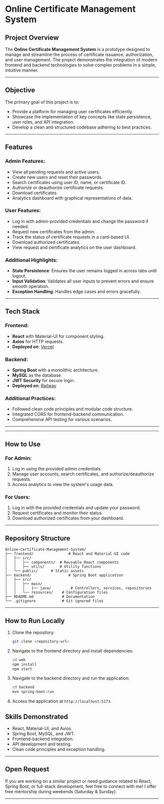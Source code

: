 # Online Certificate Management System

## Project Overview
The **Online Certificate Management System** is a prototype designed to manage and streamline the process of certificate issuance, authorization, and user management. The project demonstrates the integration of modern frontend and backend technologies to solve complex problems in a simple, intuitive manner.

---

## Objective
The primary goal of this project is to:
- Provide a platform for managing user certificates efficiently.
- Showcase the implementation of key concepts like state persistence, user roles, and API integration.
- Develop a clean and structured codebase adhering to best practices.

---

## Features
### Admin Features:
- View all pending requests and active users.
- Create new users and reset their passwords.
- Search certificates using user ID, name, or certificate ID.
- Authorize or deauthorize certificate requests.
- Download certificates.
- Analytics dashboard with graphical representations of data.

### User Features:
- Log in with admin-provided credentials and change the password if needed.
- Request new certificates from the admin.
- Track the status of certificate requests in a card-based UI.
- Download authorized certificates.
- View request and certificate analytics on the user dashboard.

### Additional Highlights:
- **State Persistence**: Ensures the user remains logged in across tabs until logout.
- **Input Validation**: Validates all user inputs to prevent errors and ensure smooth operation.
- **Exception Handling**: Handles edge cases and errors gracefully.

---

## Tech Stack
### Frontend:
- **React** with Material-UI for component styling.
- **Axios** for HTTP requests.
- **Deployed on**: [Vercel](https://vercel.com/)

### Backend:
- **Spring Boot** with a monolithic architecture.
- **MySQL** as the database.
- **JWT Security** for secure login.
- **Deployed on**: [Railway](https://railway.app/)

### Additional Practices:
- Followed clean code principles and modular code structure.
- Integrated CORS for frontend-backend communication.
- Comprehensive API testing for various scenarios.

---

---

## How to Use
### For Admin:
1. Log in using the provided admin credentials.
2. Manage user accounts, search certificates, and authorize/deauthorize requests.
3. Access analytics to view the system's usage data.

### For Users:
1. Log in with the provided credentials and update your password.
2. Request certificates and monitor their status.
3. Download authorized certificates from your dashboard.

---

## Repository Structure
```
Online-Certificate-Management-System/
├── frontend/                # React and Material-UI code
│   ├── src/
│   │   ├── components/  # Reusable React components
│   │   ├── utils/       # Utility functions
│   └── public/      # Static assets
├── backend/                 # Spring Boot application
│   ├── src/
│   │   ├── main/
│   │   │   ├── java/         # Controllers, services, repositories
│   │   └── resources/    # Configuration files
├── README.md             # Documentation
└── .gitignore            # Git ignored files
```

---

## How to Run Locally
1. Clone the repository:
   ```bash
   git clone <repository-url>
   ```

2. Navigate to the frontend directory and install dependencies:
   ```bash
   cd web
   npm install
   npm start
   ```

3. Navigate to the backend directory and run the application:
   ```bash
   cd backend
   mvn spring-boot:run
   ```

4. Access the application at `http://localhost:5173`.

## Skills Demonstrated
- React, Material-UI, and Axios.
- Spring Boot, MySQL, and JWT.
- Frontend-backend integration.
- API development and testing.
- Clean code principles and exception handling.

---

## Open Request
If you are working on a similar project or need guidance related to React, Spring Boot, or full-stack development, feel free to connect with me! I offer free mentorship during weekends (Saturday & Sunday).

---

